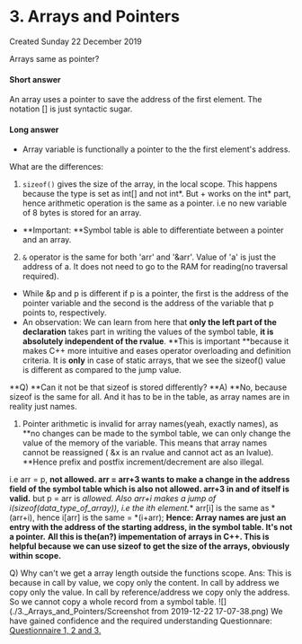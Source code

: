 # 3. Arrays and Pointers
Created Sunday 22 December 2019

Arrays same as pointer?

#### Short answer
An array uses a pointer to save the address of the first element.
The notation [] is just syntactic sugar.

#### Long answer

* Array variable is functionally a pointer to the the first element's address.

What are the differences:

1. ``sizeof()`` gives the size of the array, in the local scope. This happens because the type is set as int[] and not int*. But + works on the int* part, hence arithmetic operation is the same as a pointer. i.e no new variable of 8 bytes is stored for an array. 


* **Important: **Symbol table is able to differentiate between a pointer and an array. 


2. ``&`` operator is the same for both 'arr' and '&arr'. Value of 'a' is just the address of a. It does not need to go to the RAM for reading(no traversal required).


* While &p and p is different if p is a pointer, the first is the address of the pointer variable and the second is the address of the variable that p points to, respectively.
* An observation: We can learn from here that **only the left part of the declaration** takes part in writing the values of the symbol table, **it is absolutely independent of the rvalue**. **This is important **because it makes C++ more intuitive and eases operator overloading and definition criteria. It is **only** in case of static arrays, that we see the sizeof() value is different as compared to the jump value.

**Q) **Can it not be that sizeof is stored differently?
**A) **No, because sizeof is the same for all. And it has to be in the table, as array names are in reality just names.

1. Pointer arithmetic is invalid for array names(yeah, exactly names), as **no changes can be made to the symbol table, we can only change the value of the memory of the variable. This means that array names cannot be reassigned ( &x is an rvalue and cannot act as an lvalue). **Hence prefix and postfix increment/decrement are also illegal.

i.e arr = p, **not allowed. arr = arr+3 wants to make a change in the address field of the symbol table which is also not allowed. arr+3 in and of itself is valid.**
but p = arr is **allowed. Also arr+i makes a jump of i*(sizeof(data_type_of_array)), i.e the ith element.**
arr[i] is the same as *(arr+i), hence i[arr] is the same = *(i+arr);
**Hence: Array names are just an entry with the address of the starting address, in the symbol table. It's not a pointer.**
**All this is the(an?) impementation of arrays in C++. This is helpful because we can use sizeof to get the size of the arrays, obviously within scope.**

Q) Why can't we get a array length outside the functions scope.
Ans: This is because in call by value, we copy only the content.
In call by address we copy only the value.
In call by reference/address we copy only the address. So we cannot copy a whole record from a symbol table.
![](./3._Arrays_and_Pointers/Screenshot from 2019-12-22 17-07-38.png)
We have gained confidence and the required understanding 
Questionnare: [Questionnaire 1, 2 and 3.](./3._Arrays_and_Pointers/questionnaire1&2&3.md)

